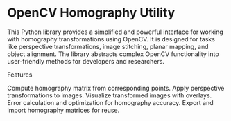 # OpenCV Homography Utility
This Python library provides a simplified and powerful interface for working with homography transformations using OpenCV. It is designed for tasks like perspective transformations, image stitching, planar mapping, and object alignment. The library abstracts complex OpenCV functionality into user-friendly methods for developers and researchers.

Features

Compute homography matrix from corresponding points.
Apply perspective transformations to images.
Visualize transformed images with overlays.
Error calculation and optimization for homography accuracy.
Export and import homography matrices for reuse.